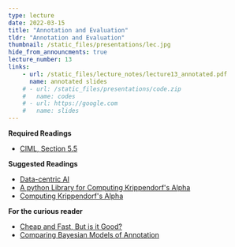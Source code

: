 ```yaml
---
type: lecture
date: 2022-03-15
title: "Annotation and Evaluation"
tldr: "Annotation and Evaluation"
thumbnail: /static_files/presentations/lec.jpg
hide_from_announcments: true
lecture_number: 13
links: 
    - url: /static_files/lecture_notes/lecture13_annotated.pdf
      name: annotated slides
    # - url: /static_files/presentations/code.zip
    #   name: codes
    # - url: https://google.com
    #   name: slides
---
```


**Required Readings**
- [CIML, Section 5.5](http://ciml.info/dl/v0_99/ciml-v0_99-all.pdf)

**Suggested Readings**
- [Data-centric AI](https://hazyresearch.stanford.edu/data-centric-ai)
- [A python Library for Computing Krippendorf's Alpha](https://github.com/LightTag/simpledorff)
- [Computing Krippendorf's Alpha](https://repository.upenn.edu/cgi/viewcontent.cgi?article=1043&context=asc_papers)
 
**For the curious reader**
- [Cheap and Fast, But is it Good?](http://crowdsourcing-class.org/readings/downloads/nlp/evaluating-non-expert-annotations-for-nlp.pdf)
- [Comparing Bayesian Models of Annotation](https://watermark.silverchair.com/tacl_a_00040.pdf)